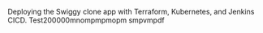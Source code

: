 Deploying the Swiggy clone app with Terraform, Kubernetes, and Jenkins CICD.
Test200000mnompmpmopm
smpvmpdf





